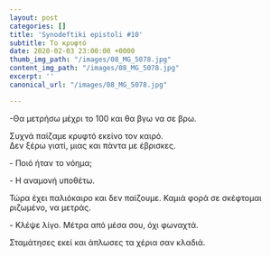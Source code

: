```yaml
---
layout: post
categories: []
title: 'Synodeftiki epistoli #10'
subtitle: Το κρυφτό
date: 2020-02-03 23:00:00 +0000
thumb_img_path: "/images/08_MG_5078.jpg"
content_img_path: "/images/08_MG_5078.jpg"
excerpt: ''
canonical_url: "/images/08_MG_5078.jpg"

---
```

\-Θα μετρήσω μέχρι το 100 και θα βγω να σε βρω.

Συχνά παίζαμε κρυφτό εκείνο τον καιρό.  
Δεν ξέρω γιατί, μιας και πάντα με έβρισκες.

\- Ποιό ήταν το νόημα;

\- Η αναμονή υποθέτω.

Τώρα έχει παλιόκαιρο και δεν παίζουμε. Καμιά φορά σε σκέφτομαι ριζωμένο, να μετράς.

\- Κλέψε λίγο. Mέτρα από μέσα σου, όχι φωναχτά.

Σταμάτησες εκεί και άπλωσες τα χέρια σαν κλαδιά.